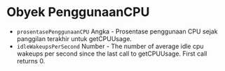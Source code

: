 # Obyek PenggunaanCPU

* `prosentasePenggunaanCPU` Angka - Prosentase penggunaan CPU sejak panggilan terakhir untuk getCPUUsage.
* `idleWakeupsPerSecond` Number - The number of average idle cpu wakeups per second since the last call to getCPUUsage. First call returns 0.